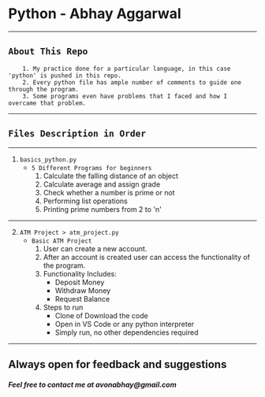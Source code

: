 # **Python** - Abhay Aggarwal
---
## `About This Repo`
```
    1. My practice done for a particular language, in this case 'python' is pushed in this repo.
    2. Every python file has ample number of comments to guide one through the program.
    3. Some programs even have problems that I faced and how I overcame that problem.
```
***
## `Files Description in Order`
***
1. ```basics_python.py```
    * ```5 Different Programs for beginners```
        1. Calculate the falling distance of an object
        2. Calculate average and assign grade
        3. Check whether a number is prime or not
        4. Performing list operations
        5. Printing prime numbers from 2 to 'n'
---
2. ```ATM Project > atm_project.py```
    * ```Basic ATM Project```
        1. User can create a new account.
        2. After an account is created user can access the functionality of the program.
        3. Functionality Includes:
            * Deposit Money
            * Withdraw Money
            * Request Balance
        4. Steps to run
            * Clone of Download the code
            * Open in VS Code or any python interpreter
            * Simply run, no other dependencies required


---
## Always open for feedback and suggestions
#### _Feel free to contact me at avonabhay@gmail.com_